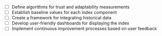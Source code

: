 - [ ] Define algorithms for trust and adaptability measurements
- [ ] Establish baseline values for each index component
- [ ] Create a framework for integrating historical data
- [ ] Develop user-friendly dashboards for displaying the index
- [ ] Implement continuous improvement processes based on user feedback